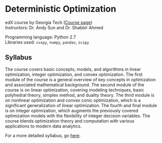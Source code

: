 # Deterministic Optimization
edX course by Georgia Tech ([Course page](https://courses.edx.org/courses/course-v1:GTx+ISYE6669+2T2018/course/)) <br />
Instructors: Dr. Andy Sun and Dr. Shabbir Ahmed

Programming language: Python 2.7 <br />
Libraries used: `cvxpy`, `numpy`, `pandas`, `scipy`

## Syllabus
The course covers basic concepts, models, and algorithms in linear optimization, integer optimization, and convex optimization. The first module of the course is a general overview of key concepts in optimization and associated mathematical background. The second module of the course is on linear optimization, covering modeling techniques, basic polyhedral theory, simplex method, and duality theory. The third module is on nonlinear optimization and convex conic optimization, which is a significant generalization of linear optimization. The fourth and final module is on integer optimization, which augments the previously covered optimization models with the flexibility of integer decision variables. The course blends optimization theory and computation with various applications to modern data analytics.

For a more detailed syllabus, go [here](https://github.com/abhishek47kashyap/GTx-Deterministic-Optimization/blob/master/Syllabus.pdf).
